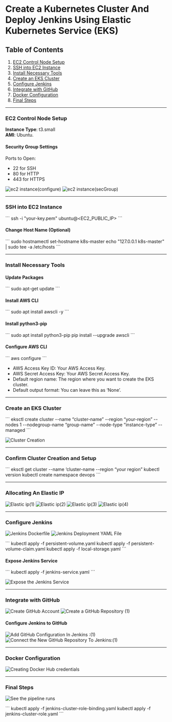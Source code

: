 # Create a Kubernetes Cluster And Deploy Jenkins Using Elastic Kubernetes Service (EKS)

## Table of Contents
1. [EC2 Control Node Setup](#ec2-control-node-setup)
2. [SSH into EC2 Instance](#ssh-into-ec2-instance)
3. [Install Necessary Tools](#install-necessary-tools)
4. [Create an EKS Cluster](#create-an-eks-cluster)
5. [Configure Jenkins](#configure-jenkins)
6. [Integrate with GitHub](#integrate-with-github)
7. [Docker Configuration](#docker-configuration)
8. [Final Steps](#final-steps)

---

### EC2 Control Node Setup
<a id="ec2-control-node-setup"></a>

**Instance Type**: t3.small  
**AMI**: Ubuntu.

#### Security Group Settings
Ports to Open:
- 22 for SSH
- 80 for HTTP
- 443 for HTTPS

![ec2 instance(configure)](Images/ec2_instance(configure).png)
![ec2 instance(secGroup)](Images/ec2_instance(secGroup).png)

---

### SSH into EC2 Instance
<a id="ssh-into-ec2-instance"></a>

\`\`\`
ssh -i "your-key.pem" ubuntu@<EC2_PUBLIC_IP>
\`\`\`

#### Change Host Name (Optional)
\`\`\`
sudo hostnamectl set-hostname k8s-master
echo "127.0.0.1 k8s-master" | sudo tee -a /etc/hosts
\`\`\`

---

### Install Necessary Tools
<a id="install-necessary-tools"></a>

#### Update Packages
\`\`\`
sudo apt-get update
\`\`\`

#### Install AWS CLI
\`\`\`
sudo apt install awscli -y
\`\`\`

#### Install python3-pip
\`\`\`
sudo apt install python3-pip
pip install --upgrade awscli
\`\`\`

#### Configure AWS CLI
\`\`\`
aws configure
\`\`\`

- AWS Access Key ID: Your AWS Access Key.
- AWS Secret Access Key: Your AWS Secret Access Key.
- Default region name: The region where you want to create the EKS cluster.
- Default output format: You can leave this as ‘None’.

---

### Create an EKS Cluster
<a id="create-an-eks-cluster"></a>

\`\`\`
eksctl create cluster --name “cluster-name” --region “your-region” --nodes 1 --nodegroup-name “group-name” --node-type “instance-type” --managed
\`\`\`

![Cluster Creation](Images/Cluster_Creation.png)

---

### Confirm Cluster Creation and Setup
<a id="confirm-cluster-creation-and-setup"></a>

\`\`\`
eksctl get cluster --name ‘cluster-name --region “your region”
kubectl version
kubectl create namespace devops
\`\`\`

---

### Allocating An Elastic IP
<a id="allocating-an-elastic-ip"></a>
![Elastic ip(1)](Images/Elastic_ip(1).png)
![Elastic ip(2)](Images/Elastic_ip(2).png)
![Elastic ip(3)](Images/Elastic_ip(3).png)
![Elastic ip(4)](Images/Elastic_ip(4).png)

---

### Configure Jenkins
<a id="configure-jenkins"></a>
![Jenkins Dockerfile](Images/Jenkins_Dockerfile.png)
![Jenkins Deployment YAML File](Images/Jenkins_Deployment_YAML_File.png)

\`\`\`
kubectl apply -f persistent-volume.yaml
kubectl apply -f persistent-volume-claim.yaml
kubectl apply -f local-storage.yaml
\`\`\`

#### Expose Jenkins Service
\`\`\`
kubectl apply -f jenkins-service.yaml
\`\`\`

![Expose the Jenkins Service](Images/Expose_the_Jenkins_Service.png)

---

### Integrate with GitHub
<a id="integrate-with-github"></a>
![Create GitHub Account](Images/Create_GitHub_Account.png)
![Create a GitHub Repository (1)](Images/Create_a_GitHub_Repository_(1).png)

#### Configure Jenkins to GitHub
![Add GitHub Configuration In Jenkins :(1)](Images/Add_GitHub_Configuration_In_Jenkins_:(1).png)
![Connect the New GitHub Repository To Jenkins:(1)](Images/Connect_the_New_GitHub_Repository_To_Jenkins:(1).png)

---

### Docker Configuration
<a id="docker-configuration"></a>
![Creating Docker Hub credentials](Images/Creating_Docker_Hub_credentials.png)

---

### Final Steps
<a id="final-steps"></a>
![See the pipeline runs](Images/See_the_pipeline_runs.png)

\`\`\`
kubectl apply -f jenkins-cluster-role-binding.yaml
kubectl apply -f jenkins-cluster-role.yaml
\`\`\`
